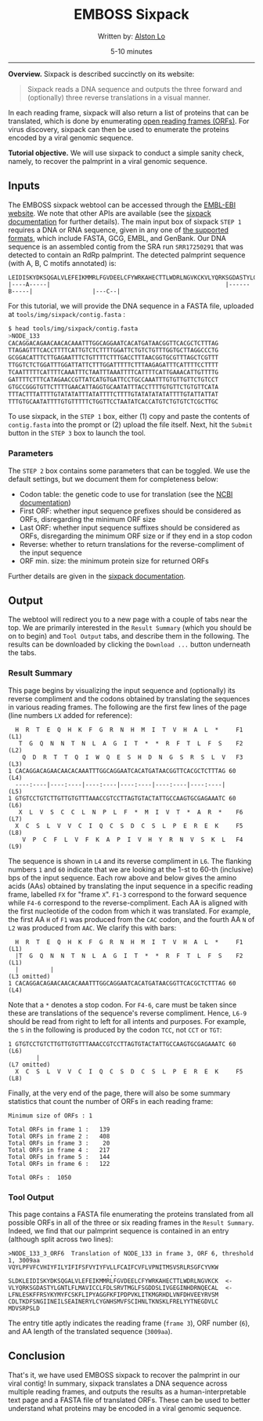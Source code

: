 <div align="center">    

# EMBOSS Sixpack

Written by: [Alston Lo](https://alstonlo.github.io)

5-10 minutes

</div>

---


**Overview.** Sixpack is described succinctly on its website: 

> Sixpack reads a DNA sequence and outputs the three forward and (optionally) three reverse translations in a visual manner.

In each reading frame, sixpack will also return a list of proteins that can be translated, which is done by 
enumerating [open reading frames (ORFs)](https://en.wikipedia.org/wiki/Open_reading_frame). For virus discovery, 
sixpack can then be used to enumerate the proteins encoded by a viral genomic sequence.

**Tutorial objective.** We will use sixpack to conduct a simple sanity check, namely, to recover the palmprint in a viral genomic sequence.

## Inputs

The EMBOSS sixpack webtool can be accessed through the [EMBL-EBI website](https://www.ebi.ac.uk/Tools/st/emboss_sixpack/).
We note that other APIs are available (see the [sixpack documentation](https://www.ebi.ac.uk/seqdb/confluence/display/JDSAT/EMBOSS+sixpack+Help+And+Documentation) for further details).
The main input box of sixpack `STEP 1` requires a DNA or RNA sequence, 
given in any one of [the supported formats](https://www.ebi.ac.uk/seqdb/confluence/display/JDSAT/Sequence+Translation+%28ST%29+Input+examples), which include FASTA, GCG, EMBL, and GenBank.
Our DNA sequence is an assembled contig from the SRA run `SRR17250291` that was detected to contain an RdRp palmprint.
The detected palmprint sequence (with A, B, C motifs annotated) is: 

```
LEIDISKYDKSQGALVLEFEIKMMRLFGVDEELCFYWRKAHECTTLWDRLNGVKCKVLYQRKSGDASTYLGNTLFLMAVICCLFDLSRVTMGLFSGDDSLI
|----A-----|                                                  |------B-----|                 |---C--|
```

For this tutorial, we will provide the DNA sequence in a FASTA file, uploaded at `tools/img/sixpack/contig.fasta` : 

```bash 
$ head tools/img/sixpack/contig.fasta
>NODE_133
CACAGGACAGAACAACACAAATTTGGCAGGAATCACATGATAACGGTTCACGCTCTTTAG
TTAGAGTTTCACCTTTTCATTGTCTCTTTTGGATTCTGTCTGTTTGGTGCTTAGGCCCTG
GCGGACATTTCTTGAGAATTTCTGTTTTCTTTGACCTTTAACGGTGCGTTTAGCTCGTTT
TTGGTCTCTGGATTTGGATTATTCTTTGGATTTTTCTTTAAGAGATTTCATTTTCCTTTT
TCAATTTTTCATTTTCAAATTTCTAATTTAAATTTTCATTTTCATTGAAACATTGTTTTG
GATTTTCTTTCATAGAACCGTTATCATGTGATTCCTGCCAAATTTGTGTTGTTCTGTCCT
GTGCCGGGTGTTCTTTTGAACATTAGGTGCAATATTTACCTTTTGTGTTCTGTGTTCATA
TTTACTTTATTTTGTATATATTTATATTTTCTTTTGTATATATATATTTTGTATTATTAT
TTTGTGCAATATTTTGTGTTTTTCTGGTTCCTAATATCACCATGTCTGTGTCTCGCTTGC
```

To use sixpack, in the `STEP 1` box, either (1) copy and paste the contents of `contig.fasta` into the prompt
or (2) upload the file itself. Next, hit the `Submit` button in the `STEP 3` box to launch the tool. 

### Parameters

The `STEP 2` box contains some parameters that can be toggled. We use the default settings, but 
we document them for completeness below:

- Codon table: the genetic code to use for translation (see the [NCBI documentation](https://www.ncbi.nlm.nih.gov/Taxonomy/Utils/wprintgc.cgi))
- First ORF: whether input sequence prefixes should be considered as ORFs, disregarding the minimum ORF size
- Last ORF: whether input sequence suffixes should be considered as ORFs, disregarding the minimum ORF size or if they end in a stop codon
- Reverse: whether to return translations for the reverse-compliment of the input sequence
- ORF min. size: the minimum protein size for returned ORFs

Further details are given in the [sixpack documentation](https://www.ebi.ac.uk/seqdb/confluence/display/JDSAT/EMBOSS+sixpack+Help+And+Documentation).

## Output

The webtool will redirect you to a new page with a couple of tabs near the top. 
We are primarily interested in the `Result Summary` (which you should be on to begin)
and `Tool Output` tabs, and describe them in the following. The results 
can be downloaded by clicking the `Download ...` button underneath the tabs. 

### Result Summary

This page begins by visualizing the input sequence and (optionally) its reverse compliment 
and the codons obtained by translating the sequences in various reading frames. The following 
are the first few lines of the page (line numbers `LX` added for reference):

```
  H  R  T  E  Q  H  K  F  G  R  N  H  M  I  T  V  H  A  L  *     F1   (L1)
   T  G  Q  N  N  T  N  L  A  G  I  T  *  *  R  F  T  L  F  S    F2   (L2)
    Q  D  R  T  T  Q  I  W  Q  E  S  H  D  N  G  S  R  S  L  V   F3   (L3)
1 CACAGGACAGAACAACACAAATTTGGCAGGAATCACATGATAACGGTTCACGCTCTTTAG 60     (L4)
  ----:----|----:----|----:----|----:----|----:----|----:----|        (L5)
1 GTGTCCTGTCTTGTTGTGTTTAAACCGTCCTTAGTGTACTATTGCCAAGTGCGAGAAATC 60     (L6)
   X  L  V  S  C  C  L  N  P  L  F  *  M  I  V  T  *  A  R  *    F6   (L7)
  X  C  S  L  V  V  C  I  Q  C  S  D  C  S  L  P  E  R  E  K     F5   (L8)
    V  P  C  F  L  V  F  K  A  P  I  V  H  Y  R  N  V  S  K  L   F4   (L9)
```

The sequence is shown in `L4` and its reverse compliment in `L6`. The flanking numbers `1` and `60` 
indicate that we are looking at the 1-st to 60-th (inclusive) bps of the input sequence. Each row
above and below gives the amino acids (AAs) obtained by translating the input sequence in a specific reading frame, 
labelled `FX` for "frame `X`".
`F1-3` correspond to the forward sequence while `F4-6` correspond to the reverse-compliment.
Each AA is aligned with the first nucleotide of the codon from which it was translated. For example, the
first AA `H` of `F1` was produced from the `CAC` codon, and the fourth AA `N` of `L2` was 
produced from `AAC`. We clarify this with bars: 

```
  H  R  T  E  Q  H  K  F  G  R  N  H  M  I  T  V  H  A  L  *     F1   (L1)
  |T  G  Q  N  N  T  N  L  A  G  I  T  *  *  R  F  T  L  F  S    F2   (L1)
  |         |                                                         (L3 omitted) 
1 CACAGGACAGAACAACACAAATTTGGCAGGAATCACATGATAACGGTTCACGCTCTTTAG 60     (L4)
```

Note that a `*` denotes a stop codon. For `F4-6`, care must be taken since these 
are translations of the sequence's reverse compliment. Hence, `L6-9` should be read from
right to left for all intents and purposes. For example, the `S` in the following is produced by the 
codon `TCC`, not `CCT` or `TGT`:

```
1 GTGTCCTGTCTTGTTGTGTTTAAACCGTCCTTAGTGTACTATTGCCAAGTGCGAGAAATC 60     (L6)
        |                                                             (L7 omitted)
  X  C  S  L  V  V  C  I  Q  C  S  D  C  S  L  P  E  R  E  K     F5   (L8)
```

Finally, at the very end of the page, there will also be some summary statistics that count
the number of ORFs in each reading frame:

```
Minimum size of ORFs : 1

Total ORFs in frame 1 :   139
Total ORFs in frame 2 :   408
Total ORFs in frame 3 :    20
Total ORFs in frame 4 :   217
Total ORFs in frame 5 :   144
Total ORFs in frame 6 :   122

Total ORFs :  1050
```


### Tool Output

This page contains a FASTA file enumerating the proteins translated from all possible ORFs in all 
of the three or six reading frames in the `Result Summary`. Indeed, we find that our palmprint sequence 
is contained in an entry (although split across two lines): 

```
>NODE_133_3_ORF6  Translation of NODE_133 in frame 3, ORF 6, threshold 1, 3009aa
VQYLPFVFCVHIYFILYIFIFSFVYIYFVLLFCAIFCVFLVPNITMSVSRLRSGFCYVKW
                            ...
SLDKLEIDISKYDKSQGALVLEFEIKMMRLFGVDEELCFYWRKAHECTTLWDRLNGVKCK  <-
VLYQRKSGDASTYLGNTLFLMAVICCLFDLSRVTMGLFSGDDSLIVGEGINHDRNQECAL  <-
LFNLESKFFRSYKYMYFCSKFLIPYAGGFKFIPDPVKLITKMGRHDLVNFDHVEEYRVSM
CDLTKDFSNGIINEILSEAINERYLCYGNHSMVFSCIHNLTKNSKLFRELYYTNEGDVLC
MDVSRPSLD
```

The entry title aptly indicates the reading frame (`frame 3`), ORF number (`6`), and AA length of the 
translated sequence (`3009aa`).


## Conclusion

That's it, we have used EMBOSS sixpack to recover the palmprint in our viral contig! In summary, sixpack 
translates a DNA sequence across multiple reading frames, and outputs the results as a human-interpretable 
text page and a FASTA file of translated ORFs. These can be used to better understand what proteins may
be encoded in a viral genomic sequence.

